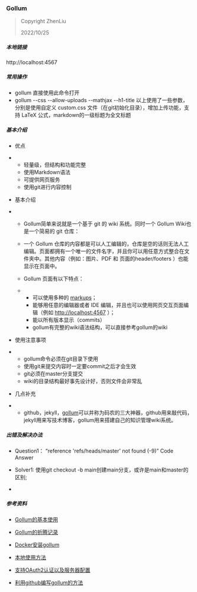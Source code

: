 ### **Gollum**

> Copyright ZhenLiu
>
> 2022/10/25



##### 本地链接

http://localhost:4567



##### 常用操作

- gollum  直接使用此命令打开
- gollum --css --allow-uploads --mathjax --h1-title  以上使用了一些参数，分别是使用自定义 custom.css 文件（在git初始化目录），增加上传功能，支持 LaTeX 公式，markdown的一级标题为全文标题



##### 基本介绍

- 优点

- - 轻量级，但结构和功能完整
  - 使用Markdown语法
  - 可提供网页服务
  - 使用git进行内容控制

- 基本介绍

- - Gollum简单来说就是一个基于 git 的 wiki 系统。同时一个 Gollum Wiki也是一个简易的 git 仓库：

  - 一个 Gollum 仓库的内容都是可以人工编辑的，仓库是空的话则无法人工编辑。页面都拥有一个唯一的文件名字，并且你可以用任意方式整合在文件夹中。其他内容（例如：图片、PDF 和 页面的header/footers ）也能显示在页面中。

  - Gollum 页面有以下特点：

  - - 可以使用多种的 [markups](https://github.com/gollum/gollum#markups)；
    - 能够用任意的编辑器或者 IDE 编辑，并且也可以使用网页交互页面编辑（例如 [http://localhost:4567](http://localhost:4567/) ）；
    - 能以所有版本显示（commits）
    - gollum有完整的wiki语法结构，可以直接参考gollum的wiki

- 使用注意事项

- - gollum命令必须在git目录下使用 
  - 使用git来提交内容时一定要commit之后才会生效 
  - git必须在master分支提交 
  - wiki的目录结构最好事先设计好，否则文件会非常乱 

- 几点补充

- - github，jekyll，[gollum](https://www.open-open.com/misc/goto?guid=4958829957013240037)可以并称为码农的三大神器，github用来敲代码，jekyll用来写技术博客，gollum用来搭建自己的知识管理wiki系统。

    



##### 出错及解决办法

- Question1： “reference 'refs/heads/master' not found (-9)” Code Answer
- Solver1: 使用git checkout -b main创建main分支，或许是main和master的区别;



- 

##### 参考资料

- [Gollum的基本使用]( http://examplecode.github.io/tools/2014/09/26/install-gollum-in-mac-109/ )

- [Gollum的折腾记录 ](https://droid4.us/gollum-的折腾记录/ )
- [Docker安装gollum]( http://www.hacknoote.com/2019/02/搭建小型团队wiki系统-gollum.html )
- [本地使用方法]( https://itindex.net/detail/54451-gollum-轻量级-wiki)
- [支持OAuth2认证以及服务器配置]( https://cn.charlee.li/gollum-lightweighted-wiki-engine.html )
- [利用github编写gollum的方法]( https://www.jianshu.com/p/9c35812b9bae )

